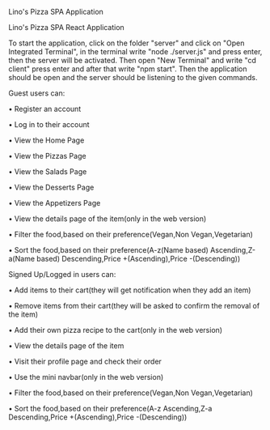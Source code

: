 Lino's Pizza SPA Application

Lino's Pizza SPA React Application

To start the application, click on the folder "server" and click on "Open Integrated Terminal",
in the terminal write "node ./server.js" and press enter, then the server will be activated.
Then open "New Terminal" and write "cd client" press enter and after that write "npm start".
Then the application should be open and the server should be listening to the given commands.



Guest users can:

•	Register an account

•	Log in to their account

•	View the Home Page

•	View the Pizzas Page

•	View the Salads Page

•	View the Desserts Page

•	View the Appetizers Page

•	View the details page of the item(only in the web version)

•	Filter the food,based on their preference(Vegan,Non Vegan,Vegetarian)

•	Sort the food,based on their preference(A-z(Name based) Ascending,Z-a(Name based) Descending,Price +(Ascending),Price -(Descending))


Signed Up/Logged in users can:

•	Add items to their cart(they will get notification when they add an item)

•	Remove items from their cart(they will be asked to confirm the removal of the item)

•	Add their own pizza recipe to the cart(only in the web version)

•	View the details page of the item

•	Visit their profile page and check their order

•	Use the mini navbar(only in the web version)

•	Filter the food,based on their preference(Vegan,Non Vegan,Vegetarian)

•	Sort the food,based on their preference(A-z Ascending,Z-a Descending,Price +(Ascending),Price -(Descending))


